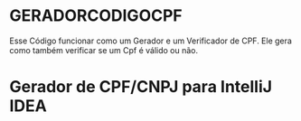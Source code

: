 # GERADORCODIGOCPF
Esse Código funcionar como um Gerador e um Verificador de CPF. Ele gera como também verificar se um Cpf é válido ou não.
# Gerador de CPF/CNPJ para IntelliJ IDEA

 
